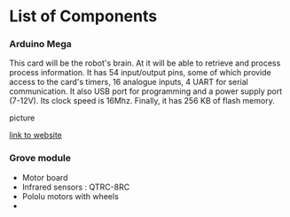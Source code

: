 # List of Components
### Arduino Mega
This card will be the robot's brain. At it will be able to retrieve and process process information. It has 54 input/output pins, some of which provide access to the card's timers, 16 analogue inputs, 4 UART for serial communication. It also USB port for programming and a power supply port (7-12V). Its clock speed is 16Mhz. Finally, it has 256 KB of flash memory.

picture

[link to website](https://store.arduino.cc/products/arduino-mega-2560-rev3)

### Grove module
- Motor board
- Infrared sensors : QTRC-8RC
- Pololu  motors with wheels
- 
